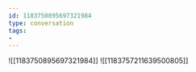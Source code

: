 ```yaml
---
id: 1183750895697321984
type: conversation
tags:
- 
---
```

![[1183750895697321984]]
![[1183757211639500805]]

